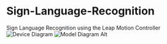 # Sign-Language-Recognition
Sign Language Recognition using the Leap Motion Controller
![Device Diagram](https://user-images.githubusercontent.com/38709932/233852683-0e3daa9d-9160-4104-a136-b034b2cd86fe.svg)
![Model Diagram Alt](https://user-images.githubusercontent.com/38709932/233852693-a4c5fabd-ac42-4afb-bff3-777f84486e60.svg)
